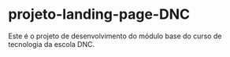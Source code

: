 # projeto-landing-page-DNC
Este é o projeto de desenvolvimento do módulo base do curso de tecnologia da escola DNC.
